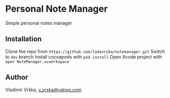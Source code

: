 # Personal Note Manager
Simple personal notes manager

## Installation
Clone the repo from `https://github.com/ladavrska/notemanager.git`
Switch to `dev` branch
Install cocoapods with `pod install`
Open Xcode project with `open NoteManager.xcworkspace`

## Author
Vladimír Vrška, v_vrska@yahoo.com
